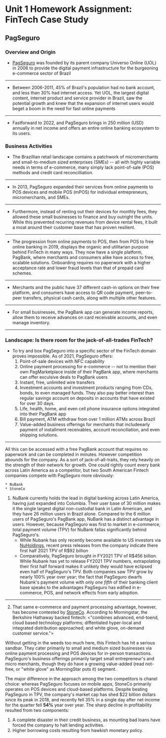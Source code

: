 # Unit 1 Homework Assignment: FinTech Case Study

## PagSeguro
### Overview and Origin
* [PagSeguro](https://finance.yahoo.com/quote/PAGS?p=PAGS&.tsrc=fin-srch) was founded by its parent company Universo Online (UOL) in 2006 to provide the digital payment infrastructure for the burgeoning e-commerce sector of Brazil
---
* Between 2006-2011, 45% of Brazil's population had no bank account, and less than 30% had internet access. Yet UOL, the largest digital content, internet product and service provider in Brazil, saw the potential growth and knew that the expansion of internet users would beget a boom in the need for fast online payments
---
* Fastforward to 2022, and PagSeguro brings in 250 million (USD) annually in net income and offers an entire online banking ecosystem to its users. 


### Business Activities
* The Brazillian retail landscape contains a patchwork of micromerchants and small-to-medium sized enterprises (SMEs) -- all with highly variable needs in terms of e-commerce, many simply lack point-of-sale (POS) methods and credit card reconcilliation.
---
* In 2013, PagSeguro expanded their services from online payments to POS devices and mobile POS (mPOS) for individual entrepreneurs, micromerchants, and SMEs. 
---
* Furthermore, instead of renting out their devices for monthly fees, they allowed these small businesses to finance and buy outright the units. While this prevented recurring revenues from device rental fees, it built a moat around their customer base that has proven resilient. 
---
* The progression from online payments to POS, then from POS to free online banking in 2019, displays the organic and utilitarian purpose behind FinTech in many ways. They now have a single platform, PagBank, where merchants and consumers alike have access to free, scalable solutions. Onboarding requires no paperwork with a higher acceptance rate and lower fraud levels than that of prepaid card schemes.
---
* Merchants and the public have 37 different cash-in options on their free platform, and consumers have access to QR code payment, peer-to-peer transfers, physical cash cards, along with multiple other features. 
---
* For small businesses, the PagBank app can generate income reports, allow them to receive advances on card receivable accounts, and even manage inventory. 
---
### Landscape: Is there room for the jack-of-all-trades FinTech? 
* To try and box PagSeguro into a specific sector of the FinTech domain proves impossible. As of 2021, PagSeguro offers:
    1. Point-of-sale devices with NFC capability 
    2. Online payment processing for e-commerce -- not to mention their own PagMarketplace inside of their PagBank app, where merchants can offer exculsive deals to PagBank users
    3. Instant, free, unlimited wire transfers
    4. Investment accounts and investment products ranging from CDs, bonds, to even managed funds. They also pay better interest than regular savings account on deposits in accounts that have existed for over 30 days.
    5. Life, health, home, and even cell phone insurance options integrated into their PagBank app
    6. Bill payment, ATM withdraw from over 1 million ATMs across Brazil
    7. Value-added business offerings for merchants that includeearly payment of installment receivables, account reconciliation, and even shipping solutions.
---
All this can be accessed with a free PagBank account that requires no paperwork and can be completed in minutes. However competition abounds for the company. As a sort of jack-of-all-traits, they rely heavily on the strength of their network for growth. One could rightly count every bank across Latin America as a competitor, but two South American Fintech companies compete with PagSeguro more obviously: 

    * NuBank
    * StoneCo


1. NuBank currently holds the lead in digital banking across Latin America, having just expanded into Columbia. Their user base of 30 million makes it the single largest digital non-custodial bank in Latin American, and they have 26 million users in Brazil alone. Compared to the 6 million users of PagSeguro's PagBank app, NuBank has a distinct advantage in users. However, because PagSeguro was first to market in e-commerce, total payment volume (TPV) for NuBank fallas significantly behind PagSeguro's.
    * While Nubank has only recently become available to US investors via [NuHoldings](https://finance.yahoo.com/quote/NU?p=NU&.tsrc=fin-srch), recent press releases from the company indicate there first half 2021 TPV of R$92 billion
    * Comparatively, PagSeguro brought in FY2021 TPV of R$456 billion. While Nubank has yet to release FY2021 TPV numbers, extrapolating their first half forward makes it unlikely they would have eclipsed even half of PagSeguro's TPV. Both companies saw TPV grow by nearly 100% year over year; the fact that PagSeguro dwarfs Nubank's payment volume with only *one* *fifth* of their banking client base speaks to the advantages PagSeguro has edified in e-commerce, POS, and network effects from early adoption.
---
2. That same e-commerce and payment processing advantage, however, has become contested by [StoneCo](https://finance.yahoo.com/quote/STNE?p=STNE&.tsrc=fin-srch). According to Morningstar, the Berkshire Hathaway backed fintech:
 <"combines advanced, end-toend, cloud based technology platforms; diffentiated hyper-local and integrated distribution approached; and white glove, on-demand customer service.">

Without getting in the weeds too much here, this Fintech has hit a serious sandbar. They cater primarily to small and medium sized businesses via online payment processing and POS devices for in-person transactions. PagSeguro's business offerings primarily target small entrepreneur's and micro merchants, though they do have a growing value-added (read not-free, or "white glove" as MorningStar puts it) segment. 

The major difference in the approach among the two competitors is chanel choice: whereas PagSeguro focuses on mobile apps, StoneCo primarily operates on POS devices and cloud-based platforms. Despite beating PagSeguro in TPV, the company's market cap has shed $22 billion dollars since its peak in 2018, and recently fell 35% in a single day after net income for the quarter fell **54%** year over year. The sharp decline in profitability resulted from two components: 

1. A complete disaster in their credit business, as mounting bad loans have forced the company to halt lending activities. 
2. Higher borrowing costs resulting from hawkish monetary policy. 



